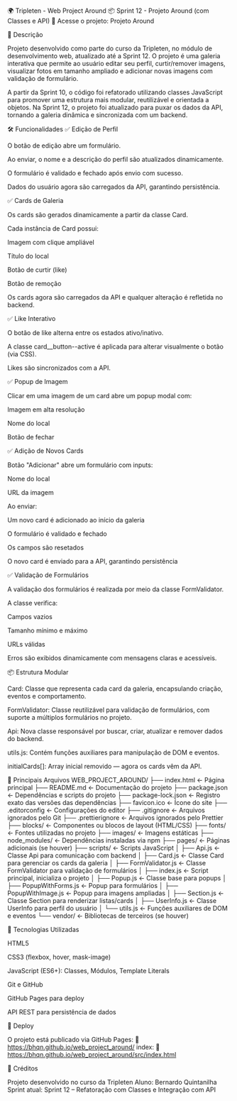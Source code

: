 🌍 Tripleten - Web Project Around
📦 Sprint 12 - Projeto Around (com Classes e API)
🔗 Acesse o projeto: Projeto Around

🧠 Descrição

Projeto desenvolvido como parte do curso da Tripleten, no módulo de desenvolvimento web, atualizado até a Sprint 12.
O projeto é uma galeria interativa que permite ao usuário editar seu perfil, curtir/remover imagens, visualizar fotos em tamanho ampliado e adicionar novas imagens com validação de formulário.

A partir da Sprint 10, o código foi refatorado utilizando classes JavaScript para promover uma estrutura mais modular, reutilizável e orientada a objetos.
Na Sprint 12, o projeto foi atualizado para puxar os dados da API, tornando a galeria dinâmica e sincronizada com um backend.

🛠️ Funcionalidades
✅ Edição de Perfil

O botão de edição abre um formulário.

Ao enviar, o nome e a descrição do perfil são atualizados dinamicamente.

O formulário é validado e fechado após envio com sucesso.

Dados do usuário agora são carregados da API, garantindo persistência.

✅ Cards de Galeria

Os cards são gerados dinamicamente a partir da classe Card.

Cada instância de Card possui:

Imagem com clique ampliável

Título do local

Botão de curtir (like)

Botão de remoção

Os cards agora são carregados da API e qualquer alteração é refletida no backend.

✅ Like Interativo

O botão de like alterna entre os estados ativo/inativo.

A classe card__button--active é aplicada para alterar visualmente o botão (via CSS).

Likes são sincronizados com a API.

✅ Popup de Imagem

Clicar em uma imagem de um card abre um popup modal com:

Imagem em alta resolução

Nome do local

Botão de fechar

✅ Adição de Novos Cards

Botão "Adicionar" abre um formulário com inputs:

Nome do local

URL da imagem

Ao enviar:

Um novo card é adicionado ao início da galeria

O formulário é validado e fechado

Os campos são resetados

O novo card é enviado para a API, garantindo persistência

✅ Validação de Formulários

A validação dos formulários é realizada por meio da classe FormValidator.

A classe verifica:

Campos vazios

Tamanho mínimo e máximo

URLs válidas

Erros são exibidos dinamicamente com mensagens claras e acessíveis.

📦 Estrutura Modular

Card: Classe que representa cada card da galeria, encapsulando criação, eventos e comportamento.

FormValidator: Classe reutilizável para validação de formulários, com suporte a múltiplos formulários no projeto.

Api: Nova classe responsável por buscar, criar, atualizar e remover dados do backend.

utils.js: Contém funções auxiliares para manipulação de DOM e eventos.

initialCards[]: Array inicial removido — agora os cards vêm da API.

📂 Principais Arquivos
WEB_PROJECT_AROUND/
├── index.html                     ← Página principal
├── README.md                       ← Documentação do projeto
├── package.json                    ← Dependências e scripts do projeto
├── package-lock.json               ← Registro exato das versões das dependências
├── favicon.ico                     ← Ícone do site
├── .editorconfig                   ← Configurações do editor
├── .gitignore                      ← Arquivos ignorados pelo Git
├── .prettierignore                 ← Arquivos ignorados pelo Prettier
├── blocks/                         ← Componentes ou blocos de layout (HTML/CSS)
├── fonts/                          ← Fontes utilizadas no projeto
├── images/                         ← Imagens estáticas
├── node_modules/                   ← Dependências instaladas via npm
├── pages/                          ← Páginas adicionais (se houver)
├── scripts/                        ← Scripts JavaScript
│   ├── Api.js                      ← Classe Api para comunicação com backend
│   ├── Card.js                     ← Classe Card para gerenciar os cards da galeria
│   ├── FormValidator.js            ← Classe FormValidator para validação de formulários
│   ├── index.js                     ← Script principal, inicializa o projeto
│   ├── Popup.js                     ← Classe base para popups
│   ├── PopupWithForms.js            ← Popup para formulários
│   ├── PopupWithImage.js            ← Popup para imagens ampliadas
│   ├── Section.js                   ← Classe Section para renderizar listas/cards
│   ├── UserInfo.js                  ← Classe UserInfo para perfil do usuário
│   └── utils.js                     ← Funções auxiliares de DOM e eventos
└── vendor/                          ← Bibliotecas de terceiros (se houver)


🧪 Tecnologias Utilizadas

HTML5

CSS3 (flexbox, hover, mask-image)

JavaScript (ES6+): Classes, Módulos, Template Literals

Git e GitHub

GitHub Pages para deploy

API REST para persistência de dados

🚀 Deploy

O projeto está publicado via GitHub Pages:
🔗 https://bhqn.github.io/web_project_around/
index:
🔗 https://bhqn.github.io/web_project_around/src/index.html

🙌 Créditos

Projeto desenvolvido no curso da Tripleten
Aluno: Bernardo Quintanilha
Sprint atual: Sprint 12 – Refatoração com Classes e Integração com API

